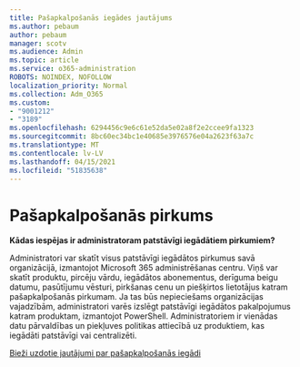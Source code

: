 ```yaml
---
title: Pašapkalpošanās iegādes jautājums
ms.author: pebaum
author: pebaum
manager: scotv
ms.audience: Admin
ms.topic: article
ms.service: o365-administration
ROBOTS: NOINDEX, NOFOLLOW
localization_priority: Normal
ms.collection: Adm_O365
ms.custom:
- "9001212"
- "3189"
ms.openlocfilehash: 6294456c9e6c61e52da5e02a8f2e2ccee9fa1323
ms.sourcegitcommit: 8bc60ec34bc1e40685e3976576e04a2623f63a7c
ms.translationtype: MT
ms.contentlocale: lv-LV
ms.lasthandoff: 04/15/2021
ms.locfileid: "51835638"
---
```

# <a name="self-service-purchase"></a>Pašapkalpošanās pirkums

**Kādas iespējas ir administratoram patstāvīgi iegādātiem pirkumiem?**

Administratori var skatīt visus patstāvīgi iegādātos pirkumus savā organizācijā, izmantojot Microsoft 365 administrēšanas centru. Viņš var skatīt produktu, pircēju vārdu, iegādātos abonementus, derīguma beigu datumu, pasūtījumu vēsturi, pirkšanas cenu un piešķirtos lietotājus katram pašapkalpošanās pirkumam.  Ja tas būs nepieciešams organizācijas vajadzībām, administratori varēs izslēgt patstāvīgi iegādātos pakalpojumus katram produktam, izmantojot PowerShell.  Administratoriem ir vienādas datu pārvaldības un piekļuves politikas attiecībā uz produktiem, kas iegādāti patstāvīgi vai centralizēti.

[Bieži uzdotie jautājumi par pašapkalpošanās iegādi](https://aka.ms/self-service-purchase-faq)

